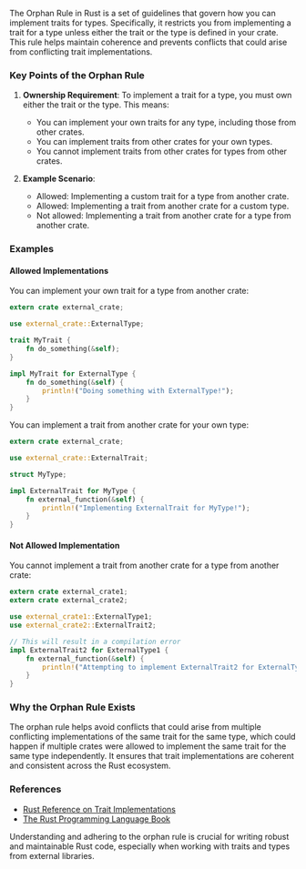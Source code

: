 The Orphan Rule in Rust is a set of guidelines that govern how you can implement traits for types. Specifically, it restricts you from implementing a trait for a type unless either the trait or the type is defined in your crate. This rule helps maintain coherence and prevents conflicts that could arise from conflicting trait implementations.

### Key Points of the Orphan Rule

1. **Ownership Requirement**: To implement a trait for a type, you must own either the trait or the type. This means:
   - You can implement your own traits for any type, including those from other crates.
   - You can implement traits from other crates for your own types.
   - You cannot implement traits from other crates for types from other crates.

2. **Example Scenario**:
   - Allowed: Implementing a custom trait for a type from another crate.
   - Allowed: Implementing a trait from another crate for a custom type.
   - Not allowed: Implementing a trait from another crate for a type from another crate.

### Examples

#### Allowed Implementations
You can implement your own trait for a type from another crate:
```rust
extern crate external_crate;

use external_crate::ExternalType;

trait MyTrait {
    fn do_something(&self);
}

impl MyTrait for ExternalType {
    fn do_something(&self) {
        println!("Doing something with ExternalType!");
    }
}
```

You can implement a trait from another crate for your own type:
```rust
extern crate external_crate;

use external_crate::ExternalTrait;

struct MyType;

impl ExternalTrait for MyType {
    fn external_function(&self) {
        println!("Implementing ExternalTrait for MyType!");
    }
}
```

#### Not Allowed Implementation
You cannot implement a trait from another crate for a type from another crate:
```rust
extern crate external_crate1;
extern crate external_crate2;

use external_crate1::ExternalType1;
use external_crate2::ExternalTrait2;

// This will result in a compilation error
impl ExternalTrait2 for ExternalType1 {
    fn external_function(&self) {
        println!("Attempting to implement ExternalTrait2 for ExternalType1.");
    }
}
```

### Why the Orphan Rule Exists
The orphan rule helps avoid conflicts that could arise from multiple conflicting implementations of the same trait for the same type, which could happen if multiple crates were allowed to implement the same trait for the same type independently. It ensures that trait implementations are coherent and consistent across the Rust ecosystem.

### References
- [Rust Reference on Trait Implementations](https://doc.rust-lang.org/reference/items/implementations.html)
- [The Rust Programming Language Book](https://doc.rust-lang.org/book/ch10-02-traits.html#implementing-a-trait-on-a-type)

Understanding and adhering to the orphan rule is crucial for writing robust and maintainable Rust code, especially when working with traits and types from external libraries.